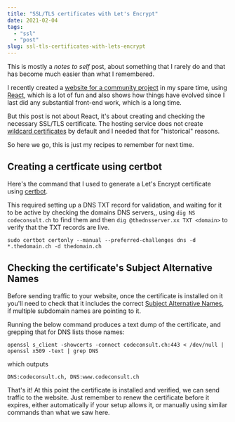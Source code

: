 ```yaml
---
title: "SSL/TLS certificates with Let's Encrypt"
date: 2021-02-04
tags: 
  - "ssl"
  - "post"
slug: ssl-tls-certificates-with-lets-encrypt
---
```


This is mostly a _notes to self_ post, about something that I rarely do and that has become much easier than what I remembered.

I recently created a [website for a community project](https://avenir-cheyres-chables.ch/) in my spare time, using [React](https://reactjs.org/), which is a lot of fun and also shows how things have evolved since I last did any substantial front-end work, which is a long time.

But this post is not about React, it's about creating and checking the necessary SSL/TLS certificate. The hosting service does not create [wildcard certificates](https://en.wikipedia.org/wiki/Wildcard_certificate) by default and I needed that for "historical" reasons.

So here we go, this is just my recipes to remember for next time.

## Creating a certficate using certbot

Here's the command that I used to generate a Let's Encrypt certificate using [certbot](https://certbot.eff.org/).

This required setting up a DNS TXT record for validation, and waiting for it to be active by checking the domains DNS servers,, using `dig NS codeconsult.ch` to find them and then `dig @thednsserver.xx TXT <domain>` to verify that the TXT records are live.

`sudo certbot certonly --manual --preferred-challenges dns -d *.thedomain.ch -d thedomain.ch`

## Checking the certificate's Subject Alternative Names

Before sending traffic to your website, once the certificate is installed on it you'll need to check that it includes the correct [Subject Alternative Names](https://en.wikipedia.org/wiki/Subject_Alternative_Name), if multiple subdomain names are pointing to it.

Running the below command produces a text dump of the certificate, and grepping that for DNS lists those names:

`openssl s_client -showcerts -connect codeconsult.ch:443 < /dev/null | openssl x509 -text | grep DNS`

which outputs

`DNS:codeconsult.ch, DNS:www.codeconsult.ch`

That's it! At this point the certificate is installed and verified, we can send traffic to the website. Just remember to renew the certificate before it expires, either automatically if your setup allows it, or manually using similar commands than what we saw here.
